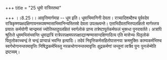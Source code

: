 +++
title = "25 धूमो रात्रिस्तथा"

+++
।।8.25।। आवृत्तिमार्गमाह -- धूम इति। धूमाभिमानिनी देवता।
रात्र्यादिशब्दैश्च पूर्ववदेव
रात्रिकृष्णपक्षदक्षिणायनरूपषण्मासाभिमानिन्यस्तिस्रो देवता उपलक्ष्यन्ते।
एताभिर्देवताभिरुपलक्षितो मार्गस्तत्र प्रयातः कर्मयोगी चान्द्रमसं
ज्योतिस्तदुपलक्षितं स्वर्गलोकं प्राप्य तत्रेष्टापूर्तकर्मफलं भुक्त्धा
पुनरावर्तते। अत्रापि श्रुतिःते धूममभिसंभवन्ति धूमाद्रात्रिं
रात्रेपरपक्षमपरपक्षाद्यान्षण्मासान्दक्षिणादित्य एति मासेभ्यः पितृलोकं
पितृलोकाच्चन्द्रं ते चन्द्रं प्राप्यान्नं भवन्ति इत्यादिः। तदेवं
निवृत्तिकर्मसहितोपासनया क्रममुक्तिः काम्यकर्मभिश्च
स्वर्गभोगानन्तरमावृत्तिः निषिद्धकर्मभिस्तु नरकभोगानन्तरमावृत्तिः
क्षुद्रकर्मणां जन्तूनां त्वत्रैव पुनः पुनर्जन्मेति द्रष्टव्यम्।
